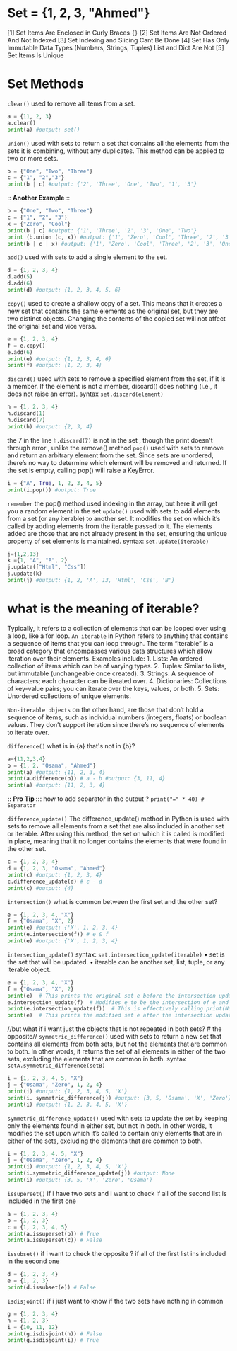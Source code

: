 # Set = {1, 2, 3, "Ahmed"}
[1] Set Items Are Enclosed in Curly Braces `{}`
[2] Set Items Are Not Ordered And Not Indexed
[3] Set Indexing and Slicing Cant Be Done
[4] Set Has Only Immutable Data Types (Numbers, Strings, Tuples) List and Dict Are Not
[5] Set Items Is Unique

# Set Methods
`clear()` used to remove all items from a set.
```py 
a = {11, 2, 3}
a.clear()
print(a) #output: set()
```
`union()` used with sets to return a set that contains all the elements from the sets
it is combining, without any duplicates. This method can be applied to two or more sets.
```py 
b = {"One", "Two", "Three"}
c = {"1", "2","3"}
print(b | c) #output: {'2', 'Three', 'One', 'Two', '1', '3'}
```
:: **Another Example** ::
```py 
b = {"One", "Two", "Three"}
c = {"1", "2", "3"}
x = {"Zero", "Cool"}
print(b | c) #output: {'1', 'Three', '2', '3', 'One', 'Two'}
print (b.union (c, x)) #output: {'1', 'Zero', 'Cool', 'Three', '2', '3', 'One', 'Two'}
print(b | c | x) #output: {'1', 'Zero', 'Cool', 'Three', '2', '3', 'One', 'Two'}
```
`add()` used with sets to add a single element to the set.
```py 
d = {1, 2, 3, 4}
d.add(5)
d.add(6)
print(d) #output: {1, 2, 3, 4, 5, 6}
```
`copy()` used to create a shallow copy of a set. This means that 
it creates a new set that contains the same elements as the original
set, but they are two distinct objects. Changing the contents of 
the copied set will not affect the original set and vice versa.
```py 
e = {1, 2, 3, 4}
f = e.copy()
e.add(6)
print(e) #output: {1, 2, 3, 4, 6}
print(f) #output: {1, 2, 3, 4}
```
`discard()` used with sets to remove a specified element from the set,
if it is a member. If the element is not a member, discard() does 
nothing (i.e., it does not raise an error).
syntax `set.discard(element)`
```py 
h = {1, 2, 3, 4}
h.discard(1)
h.discard(7)
print(h) #output: {2, 3, 4}
```
the 7 in the line `h.discard(7)` is not in the set , though 
the print doesn't through error , unlike the remove() method
`pop()` used with sets to remove and return an arbitrary element
from the set. Since sets are unordered, there’s no way to 
determine which element will be removed and returned. If the set
is empty, calling pop() will raise a KeyError.
```py 
i = {"A", True, 1, 2, 3, 4, 5}
print(i.pop()) #output: True
```
`remember` the pop() method used indexing in the array, 
but here it will get you a random element in the set
`update()` used with sets to add elements from a set 
(or any iterable) to another set. It modifies the set
on which it’s called by adding elements from the iterable
passed to it. The elements added are those that are not 
already present in the set, ensuring the unique property 
of set elements is maintained.
syntax: `set.update(iterable)` 
```py 
j={1,2,13}
k ={1, "A", "B", 2}
j.update(["Html", "Css"])
j.update(k)
print(j) #output: {1, 2, 'A', 13, 'Html', 'Css', 'B'}
```
# what is the meaning of iterable?
Typically, it refers to a collection of elements that
can be looped over using a loop, like a for loop.
`An iterable` in Python refers to anything that contains a 
sequence of items that you can loop through. The term “iterable” 
is a broad category that encompasses various data structures 
which allow iteration over their elements. Examples include:
	1.	Lists: An ordered collection of items which can be of varying types.
	2.	Tuples: Similar to lists, but immutable (unchangeable once created).
	3.	Strings: A sequence of characters; each character can be iterated over.
	4.	Dictionaries: Collections of key-value pairs; you can iterate over the keys, values, or both.
	5.	Sets: Unordered collections of unique elements.

`Non-iterable objects` on the other hand, are those that don’t hold 
a sequence of items, such as individual numbers (integers, floats) 
or boolean values. They don’t support iteration since there’s no 
sequence of elements to iterate over.

`difference()` what is in {a} that's not in {b}? 
```py 
a={11,2,3,4}
b = {1, 2, "Osama", "Ahmed"}
print(a) #output: {11, 2, 3, 4}
print(a.difference(b)) # a - b #output: {3, 11, 4}
print(a) #output: {11, 2, 3, 4}
```
**:: Pro Tip ::**: how to add separator in the output ? 
`print("=" * 40) # Separator`

`difference_update()` The difference_update() method in Python is used with sets to remove 
all elements from a set that are also included in another set or iterable. After using this method, 
the set on which it is called is modified in place, meaning that it no longer contains the elements 
that were found in the other set.
```py 
c = {1, 2, 3, 4}
d = {1, 2, 3, "Osama", "Ahmed"}
print(c) #output: {1, 2, 3, 4}
c.difference_update(d) # c - d
print(c) #output: {4} 
```
`intersection()` what is common between the first set and the other set? 
```py 
e = {1, 2, 3, 4, "X"}
f = {"Osama", "X", 2}
print(e) #output: {'X', 1, 2, 3, 4}
print(e.intersection(f)) # e & f
print(e) #output: {'X', 1, 2, 3, 4}
```
`intersection_update()` 
syntax: `set.intersection_update(iterable)` 
    • set is the set that will be updated.
    • iterable can be another set, list, tuple, or any iterable object.
```py 
e = {1, 2, 3, 4, "X"}
f = {"Osama", "X", 2}
print(e)  # This prints the original set e before the intersection update #output: {1, 2, 3, 4, 'X'}
e.intersection_update(f)  # Modifies e to be the intersection of e and f
print(e.intersection_update(f))  # This is effectively calling print(None) #output: None
print(e)  # This prints the modified set e after the intersection update #output: {'X', 2}
```
//but what if i want just the objects that is not repeated in both sets?  # the opposite//
`symmetric_difference()` used with sets to return a new set that contains all elements from both sets, but not the elements that are common to both. In other words, it returns the set of all elements in either of the two sets, excluding the elements that are common in both.
syntax `setA.symmetric_difference(setB)`
```py 
i = {1, 2, 3, 4, 5, "X"}
j = {"Osama", "Zero", 1, 2, 4}
print(i) #output: {1, 2, 3, 4, 5, 'X'}
print(i. symmetric_difference(j)) #output: {3, 5, 'Osama', 'X', 'Zero'}
print(i) #output: {1, 2, 3, 4, 5, 'X'}
```
`symmetric_difference_update()` used with sets to update the set by keeping
only the elements found in either set, but not in both. In other words, 
it modifies the set upon which it’s called to contain only elements 
that are in either of the sets, excluding the elements that are common to both.
```py 
i = {1, 2, 3, 4, 5, "X"}
j = {"Osama", "Zero", 1, 2, 4}
print(i) #output: {1, 2, 3, 4, 5, 'X'}
print(i.symmetric_difference_update(j)) #output: None
print(i) #output: {3, 5, 'X', 'Zero', 'Osama'}
```
`issuperset()` if i have two sets and i want to check if all of 
the second list is included in the first one
```py 
a = {1, 2, 3, 4}
b = {1, 2, 3}
c = {1, 2, 3, 4, 5}
print(a.issuperset(b)) # True
print(a.issuperset(c)) # False
```
`issubset()` if i want to check the opposite ? if all of the first 
list ins included in the second one
```py 
d = {1, 2, 3, 4}
e = {1, 2, 3}
print(d.issubset(e)) # False
```
`isdisjoint()` if i just want to know if the two sets have nothing in common
```py 
g = {1, 2, 3, 4}
h = {1, 2, 3}
i = {10, 11, 12}
print(g.isdisjoint(h)) # False
print(g.isdisjoint(i)) # True
```